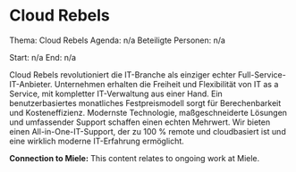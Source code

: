 # Cloud Rebels
Thema: Cloud Rebels
Agenda: n/a
Beteiligte Personen: n/a

Start: n/a
End: n/a

Cloud Rebels revolutioniert die IT-Branche als einziger echter Full-Service-IT-Anbieter. Unternehmen erhalten die Freiheit und Flexibilität von IT as a Service, mit kompletter IT-Verwaltung aus einer Hand. Ein benutzerbasiertes monatliches Festpreismodell sorgt für Berechenbarkeit und Kosteneffizienz. Modernste Technologie, maßgeschneiderte Lösungen und umfassender Support schaffen einen echten Mehrwert. Wir bieten einen All-in-One-IT-Support, der zu 100 % remote und cloudbasiert ist und eine wirklich moderne IT-Erfahrung ermöglicht.

**Connection to Miele:** This content relates to ongoing work at Miele.
